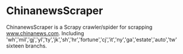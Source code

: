 # ChinanewsScraper
ChinanewsScraper is a Scrapy crawler/spider for scrapping www.chinanews.com.
Including 'wh','mil','gj','yl','ty','jk','sh','hr','fortune','cj','it','ny','ga','estate','auto','tw' sixteen branchs.
